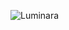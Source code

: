 ![Luminara](https://socialify.git.ci/MercuryPIE/Luminara/image?description=1&font=JetBrains+Mono&name=1&pattern=Circuit+Board&theme=Auto)